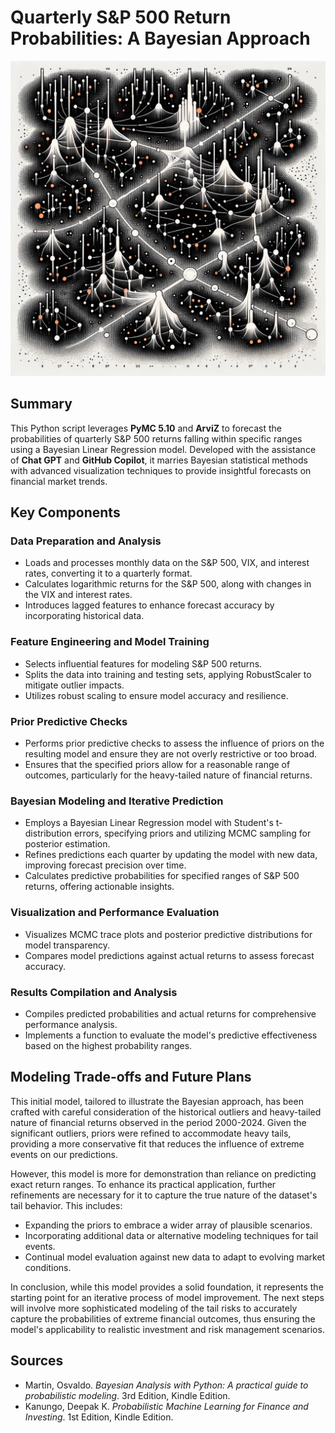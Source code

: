 # Quarterly S&P 500 Return Probabilities: A Bayesian Approach

![DALLE Markov Sampling](./resources/DALLE_Markov_Sampling.webp)

## Summary

This Python script leverages **PyMC 5.10** and **ArviZ** to forecast the probabilities of quarterly S&P 500 returns falling within specific ranges using a Bayesian Linear Regression model. Developed with the assistance of **Chat GPT** and **GitHub Copilot**, it marries Bayesian statistical methods with advanced visualization techniques to provide insightful forecasts on financial market trends.

## Key Components

### Data Preparation and Analysis

- Loads and processes monthly data on the S&P 500, VIX, and interest rates, converting it to a quarterly format.
- Calculates logarithmic returns for the S&P 500, along with changes in the VIX and interest rates.
- Introduces lagged features to enhance forecast accuracy by incorporating historical data.

### Feature Engineering and Model Training

- Selects influential features for modeling S&P 500 returns.
- Splits the data into training and testing sets, applying RobustScaler to mitigate outlier impacts.
- Utilizes robust scaling to ensure model accuracy and resilience.

### Prior Predictive Checks

- Performs prior predictive checks to assess the influence of priors on the resulting model and ensure they are not overly restrictive or too broad.
- Ensures that the specified priors allow for a reasonable range of outcomes, particularly for the heavy-tailed nature of financial returns.

### Bayesian Modeling and Iterative Prediction

- Employs a Bayesian Linear Regression model with Student's t-distribution errors, specifying priors and utilizing MCMC sampling for posterior estimation.
- Refines predictions each quarter by updating the model with new data, improving forecast precision over time.
- Calculates predictive probabilities for specified ranges of S&P 500 returns, offering actionable insights.

### Visualization and Performance Evaluation

- Visualizes MCMC trace plots and posterior predictive distributions for model transparency.
- Compares model predictions against actual returns to assess forecast accuracy.

### Results Compilation and Analysis

- Compiles predicted probabilities and actual returns for comprehensive performance analysis.
- Implements a function to evaluate the model's predictive effectiveness based on the highest probability ranges.

## Modeling Trade-offs and Future Plans

This initial model, tailored to illustrate the Bayesian approach, has been crafted with careful consideration of the historical outliers and heavy-tailed nature of financial returns observed in the period 2000-2024. Given the significant outliers, priors were refined to accommodate heavy tails, providing a more conservative fit that reduces the influence of extreme events on our predictions.

However, this model is more for demonstration than reliance on predicting exact return ranges. To enhance its practical application, further refinements are necessary for it to capture the true nature of the dataset's tail behavior. This includes:
- Expanding the priors to embrace a wider array of plausible scenarios.
- Incorporating additional data or alternative modeling techniques for tail events.
- Continual model evaluation against new data to adapt to evolving market conditions.

In conclusion, while this model provides a solid foundation, it represents the starting point for an iterative process of model improvement. The next steps will involve more sophisticated modeling of the tail risks to accurately capture the probabilities of extreme financial outcomes, thus ensuring the model's applicability to realistic investment and risk management scenarios.

## Sources

- Martin, Osvaldo. *Bayesian Analysis with Python: A practical guide to probabilistic modeling*. 3rd Edition, Kindle Edition.
- Kanungo, Deepak K. *Probabilistic Machine Learning for Finance and Investing*. 1st Edition, Kindle Edition.
